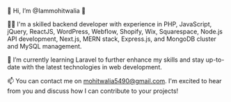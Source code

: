 👋 Hi, I’m @Iammohitwalia 👋

🧑‍💻 I'm a skilled backend developer with experience in PHP, JavaScript, jQuery, ReactJS, WordPress, Webflow, Shopify, Wix, Squarespace, Node.js API development, Next.js, MERN stack, Express.js, and MongoDB cluster and MySQL management.

🌱 I’m currently learning Laravel to further enhance my skills and stay up-to-date with the latest technologies in web development.

📫 You can contact me on mohitwalia5490@gmail.com. I'm excited to hear from you and discuss how I can contribute to your projects!

<!---
Iammohitwalia/Iammohitwalia is a ✨ special ✨ repository because its `README.md` (this file) appears on your GitHub profile.
You can click the Preview link to take a look at your changes.
--->

